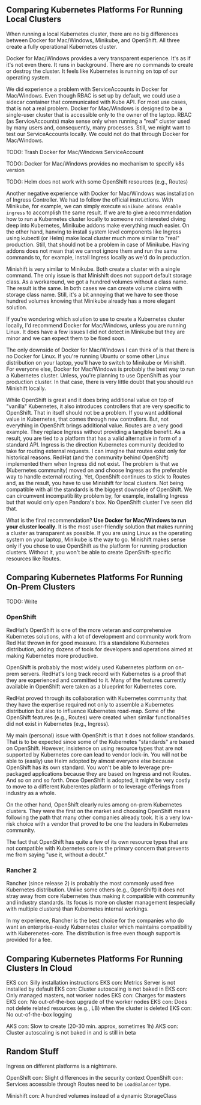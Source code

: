## Comparing Kubernetes Platforms For Running Local Clusters

When running a local Kubernetes cluster, there are no big differences between Docker for Mac/Windows, Minikube, and OpenShift. All three create a fully operational Kubernetes cluster.

Docker for Mac/Windows provides a very transparent experience. It's as if it's not even there. It runs in background. There are no commands to create or destroy the cluster. It feels like Kubernetes is running on top of our operating system.

We did experience a problem with ServiceAccounts in Docker for Mac/Windows. Even though RBAC is set up by default, we could use a sidecar container that communicated with Kube API. For most use cases, that is not a real problem. Docker for Mac/Windows is designed to be a single-user cluster that is accessible only to the owner of the laptop. RBAC (as ServiceAccounts) make sense only when running a "real" cluster used by many users and, consequently, many processes. Still, we might want to test our ServiceAccounts locally. We could not do that through Docker for Mac/Windows.

TODO: Trash Docker for Mac/Windows ServiceAccount

TODO: Docker for Mac/Windows provides no mechanism to specify k8s version

TODO: Helm does not work with some OpenShift resources (e.g., Routes)

Another negative experience with Docker for Mac/Windows was installation of Ingress Controller. We had to follow the official instructions. With Minikube, for example, we can simply execute `minikube addons enable ingress` to accomplish the same result. If we are to give a recommendation how to run a Kubernetes cluster locally to someone not interested diving deep into Kubernetes, Minikube addons make everything much easier. On the other hand, hanving to install system level components like Ingress using kubectl (or Helm) make local cluster much more similar to "real" production. Still, that should not be a problem in case of Minikube. Having addons does not mean that we cannot ignore them and run the same commands to, for example, install Ingress locally as we'd do in production.

Minishift is very similar to Minikube. Both create a cluster with a single command. The only issue is that Minishift does not support default storage class. As a workaround, we got a hundred volumes without a class name. The result is the same. In both cases we can create volume claims with storage class name. Still, it's a bit annoying that we have to see those hundred volumes knowing that Minikube already has a more elegant solution.

If you're wondering which solution to use to create a Kubernetes cluster locally, I'd recommend Docker for Mac/Windows, unless you are running Linux. It does have a few issues I did not detect in Minikube but they are minor and we can expect them to be fixed soon.

The only downside of Docker for Mac/Windows I can think of is that there is no Docker for Linux. If you're running Ubuntu or some other Linux distribution on your laptop, you'll have to switch to Minikube or Minishift. For everyone else, Docker for Mac/Windows is probably the best way to run a Kubernetes cluster. Unless, you're planning to use OpenShift as your production cluster. In that case, there is very little doubt that you should run Minishift locally.

While OpenShift is great and it does bring additional value on top of "vanilla" Kubernetes, it also introduces controllers that are very specific to OpenShift. That in itself should not be a problem. If you want additional value in Kubernetes, that comes through new controllers. But, not everything in OpenShift brings additional value. Routes are a very good example. They replace Ingress without providing a tangible benefit. As a result, you are tied to a platform that has a valid alternative in form of a standard API. Ingress is the direction Kubernetes community decided to take for routing external requests. I can imagine that routes exist only for historical reasons. RedHat (and the community behind OpenShift) implemented them when Ingress did not exist. The problem is that we (Kubernetes community) moved on and choose Ingress as the preferable way to handle external routing. Yet, OpenShift continues to stick to Routes and, as the result, you have to use Minishift for local clusters. Not being compatible with all the standards is the biggest downside of OpenShift. We can circumvent incompatibility problem by, for example, installing Ingress but that would only open Pandora's box. No OpenShift cluster I've seen did that.

What is the final recommendation? **Use Docker for Mac/Windows to run your cluster locally**. It is the most user-friendly solution that makes running a cluster as transparent as possible. If you are using Linux as the operating system on your laptop, Minikube is the way to go. Minishift makes sense only if you chose to use OpenShift as the platform for running production clusters. Without it, you won't be able to create OpenShift-specific resources like Routes.

## Comparing Kubernetes Platforms For Running On-Prem Clusters

TODO: Write

### OpenShift

RedHat’s OpenShift is one of the more veteran and comprehensive Kubernetes solutions, with a lot of development and community work from Red Hat thrown in for good measure. It’s a standalone Kubernetes distribution, adding dozens of tools for developers and operations aimed at making Kubernetes more productive.

OpenShift is probably the most widely used Kubernetes platform on on-prem servers. RedHat's long track record with Kubernetes is a proof that they are experienced and committed to it. Many of the features currently available in OpenShift were taken as a blueprint for Kubernetes core.

RedHat proved through its collaboration with Kubernetes community that they have the expertise required not only to assemble a Kubernetes distribution but also to influence Kubernetes road-map. Some of the OpenShift features (e.g., Routes) were created when similar functionalities did not exist in Kubernetes (e.g., Ingress).

My main (personal) issue with OpenShift is that it does not follow standards. That is to be expected since some of the Kubernetes "standards" are based on OpenShift. However, insistence on using resource types that are not supported by Kubernetes core can lead to vendor lock-in. You will not be able to (easily) use Helm adopted by almost everyone else because OpenShift has its own standard. You won't be able to leverage pre-packaged applications because they are based on Ingress and not Routes. And so on and so forth. Once OpenShift is adopted, it might be very costly to move to a different Kuberentes platform or to leverage offerings from industry as a whole.

On the other hand, OpenShift clearly rules among on-prem Kubernetes clusters. They were the first on the market and choosing OpenShift means following the path that many other companies already took. It is a very low-risk choice with a vendor that proved to be one the leaders in Kubernetes community.

The fact that OpenShift has quite a few of its own resource types that are not compatible with Kubernetes core is the primary concern that prevents me from saying "use it, without a doubt."

### Rancher 2

Rancher (since release 2) is probably the most commonly used free Kubernetes distribution. Unlike some others (e.g., OpenShift) it does not stray away from core Kubernetes thus making it compatible with community and industry standards. Its focus is more on cluster management (especially with multiple clusters) than Kubernetes internal workings.

In my experience, Rancher is the best choice for the companies who do want an enterprise-ready Kubernetes cluster which maintains compatibility with Kuberenetes-core. The distribution is free even though support is provided for a fee.

## Comparing Kubernetes Platforms For Running Clusters In Cloud

EKS con: Silly installation instructions
EKS con: Metrics Server is not installed by default
EKS con: Cluster autoscaling is not baked in
EKS con: Only managed masters, not worker nodes
EKS con: Charges for masters
EKS con: No out-of-the-box upgrade of the worker nodes
EKS con: Does not delete related resources (e.g., LB) when the cluster is deleted
EKS con: No out-of-the-box logging


AKS con: Slow to create (20-30 min. approx, sometimes 1h)
AKS con: Cluster autoscaling is not baked in and is still in beta

## Random Stuff

Ingress on different platforms is a nightmare.

OpenShift con: Slight differences in the security context
OpenShift con: Services accessible through Routes need to be `LoadBalancer` type.

Minishift con: A hundred volumes instead of a dynamic StorageClass

